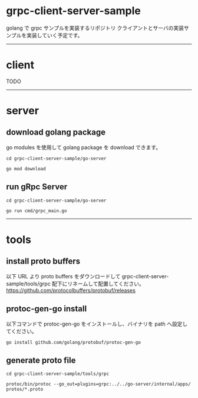 # grpc-client-server-sample

golang で grpc サンプルを実装するリポジトリ
クライアントとサーバの実装サンプルを実装していく予定です。

---

# client

TODO

---

# server

## download golang package

go modules を使用して golang package を download できます。

```
cd grpc-client-server-sample/go-server

go mod download
```

## run gRpc Server

```
cd grpc-client-server-sample/go-server

go run cmd/grpc_main.go
```

---

# tools

## install proto buffers

以下 URL より proto buffers をダウンロードして grpc-client-server-sample/tools/grpc 配下にリネームして配置してください。
https://github.com/protocolbuffers/protobuf/releases

## protoc-gen-go install

以下コマンドで protoc-gen-go をインストールし、バイナリを path へ設定してください。

```
go install github.com/golang/protobuf/protoc-gen-go
```

## generate proto file

```
cd grpc-client-server-sample/tools/grpc

protoc/bin/protoc --go_out=plugins=grpc:../../go-server/internal/apps/ protos/*.proto
```
